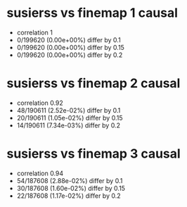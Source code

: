 # susierss vs finemap  1 causal

- correlation 1
- 0/199620 (0.00e+00%) differ by 0.1
- 0/199620 (0.00e+00%) differ by 0.15
- 0/199620 (0.00e+00%) differ by 0.2


# susierss vs finemap  2 causal

- correlation 0.92
- 48/190611 (2.52e-02%) differ by 0.1
- 20/190611 (1.05e-02%) differ by 0.15
- 14/190611 (7.34e-03%) differ by 0.2


# susierss vs finemap  3 causal

- correlation 0.94
- 54/187608 (2.88e-02%) differ by 0.1
- 30/187608 (1.60e-02%) differ by 0.15
- 22/187608 (1.17e-02%) differ by 0.2


